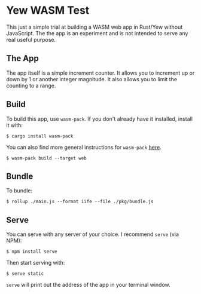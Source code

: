 # Yew WASM Test
This just a simple trial at building a WASM web app in Rust/Yew without JavaScript. The the app is an experiment and is not intended to serve any real useful purpose.

## The App
The app itself is a simple increment counter. It allows you to increment up or down by 1 or another integer magnitude. It also allows you to limit the counting to a range.

## Build
To build this app, use `wasm-pack`. If you don't already have it installed, install it with:

```
$ cargo install wasm-pack
```

You can also find more general instructions for `wasm-pack` [here](https://yew.rs/docs/en/getting-started/project-setup/using-wasm-pack/).

```
$ wasm-pack build --target web
```

## Bundle
To bundle:

```
$ rollup ./main.js --format iife --file ./pkg/bundle.js
```

## Serve
You can serve with any server of your choice. I recommend `serve` (via NPM):

```
$ npm install serve
```

Then start serving with:

```
$ serve static
```

`serve` will print out the address of the app in your terminal window.